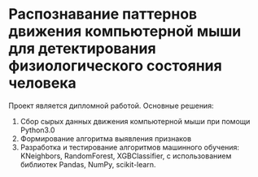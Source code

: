 # Распознавание паттернов движения компьютерной мыши для детектирования физиологического состояния человека
Проект является дипломной работой.
Основные решения:
  1. Сбор сырых данных движения компьютерной мыши при помощи Python3.0
  2. Формирование алгоритма выявления признаков
  3. Разработка и тестирование алгоритмов машинного обучения: KNeighbors, RandomForest, XGBClassifier, с использованием библиотек Pandas, NumPy, scikit-learn.
